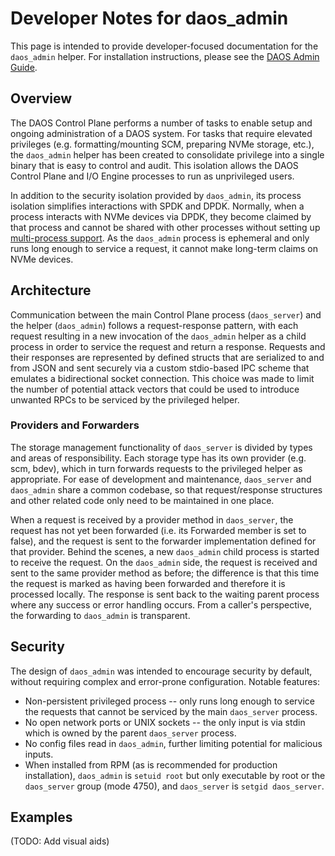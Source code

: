 # Developer Notes for daos\_admin

This page is intended to provide developer-focused documentation for the
`daos_admin` helper. For installation instructions, please see the
[DAOS Admin Guide](https://daos-stack.github.io/admin/predeployment_check/#elevated-privileges).

## Overview

The DAOS Control Plane performs a number of tasks to enable setup and ongoing
administration of a DAOS system. For tasks that require elevated privileges
(e.g. formatting/mounting SCM, preparing NVMe storage, etc.), the `daos_admin`
helper has been created to consolidate privilege into a single binary that is
easy to control and audit. This isolation allows the DAOS Control Plane and
I/O Engine processes to run as unprivileged users.

In addition to the security isolation provided by `daos_admin`, its process
isolation simplifies interactions with SPDK and DPDK. Normally, when a process
interacts with NVMe devices via DPDK, they become claimed by that process
and cannot be shared with other processes without setting up
[multi-process support](https://doc.dpdk.org/guides/prog_guide/multi_proc_support.html).
As the `daos_admin` process is ephemeral and only runs long enough to
service a request, it cannot make long-term claims on NVMe devices.

## Architecture

Communication between the main Control Plane process (`daos_server`) and the
helper (`daos_admin`) follows a request-response pattern, with each request
resulting in a new invocation of the `daos_admin` helper as a child process
in order to service the request and return a response.
Requests and their responses are represented by defined structs that are
serialized to and from JSON and sent securely via a custom stdio-based
IPC scheme that emulates a bidirectional socket connection.
This choice was made to limit the number of potential attack vectors that could
be used to introduce unwanted RPCs to be serviced by the privileged helper.

### Providers and Forwarders

The storage management functionality of `daos_server` is divided by types and
areas of responsibility. Each storage type has its own provider (e.g. scm, bdev),
which in turn forwards requests to the privileged helper as appropriate.
For ease of development and maintenance, `daos_server` and `daos_admin` share
a common codebase, so that request/response structures and other related code
only need to be maintained in one place.

When a request is received by a provider method in `daos_server`, the request
has not yet been forwarded (i.e. its Forwarded member is set to false), and the
request is sent to the forwarder implementation defined for that provider.
Behind the scenes, a new `daos_admin` child process is started to receive the request.
On the `daos_admin` side, the request is received and sent to the same provider
method as before; the difference is that this time the request is marked as having
been forwarded and therefore it is processed locally. The response is sent back
to the waiting parent process where any success or error handling occurs.
From a caller's perspective, the forwarding to `daos_admin` is transparent.

## Security

The design of `daos_admin` was intended to encourage security by default,
without requiring complex and error-prone configuration. Notable features:

* Non-persistent privileged process -- only runs long enough to service the requests
  that cannot be serviced by the main `daos_server` process.
* No open network ports or UNIX sockets -- the only input is via stdin
  which is owned by the parent `daos_server` process.
* No config files read in `daos_admin`, further limiting potential for malicious inputs.
* When installed from RPM (as is recommended for production installation),
  `daos_admin` is `setuid root` but only executable by root or the `daos_server` group
  (mode 4750), and `daos_server` is `setgid daos_server`.

## Examples

(TODO: Add visual aids)
